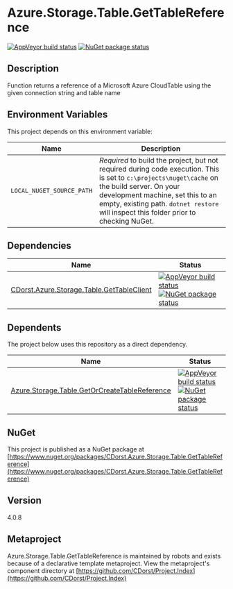 # Azure.Storage.Table.GetTableReference

[![AppVeyor build status](https://img.shields.io/appveyor/ci/cdorst/azure-storage-table-gettablereference.svg?label=AppVeyor&style=for-the-badge)](https://ci.appveyor.com/project/cdorst/azure-storage-table-gettablereference)
[![NuGet package status](https://img.shields.io/nuget/v/CDorst.Azure.Storage.Table.GetTableReference.svg?label=NuGet&style=for-the-badge)](https://www.nuget.org/packages/CDorst.Azure.Storage.Table.GetTableReference)

## Description

Function returns a reference of a Microsoft Azure CloudTable using the given connection string and table name

## Environment Variables

This project depends on this environment variable:

Name | Description
---- | -----------
`LOCAL_NUGET_SOURCE_PATH` | *Required* to build the project, but not required during code execution. This is set to `c:\projects\nuget\cache` on the build server. On your development machine, set this to an empty, existing path. `dotnet restore` will inspect this folder prior to checking NuGet.

## Dependencies

Name | Status
---- | ------
[CDorst.Azure.Storage.Table.GetTableClient](https://github.com/CDorst/Azure.Storage.Table.GetTableClient) | [![AppVeyor build status](https://img.shields.io/appveyor/ci/cdorst/azure-storage-table-gettableclient.svg?label=AppVeyor&style=flat-square)](https://ci.appveyor.com/project/cdorst/azure-storage-table-gettableclient) [![NuGet package status](https://img.shields.io/nuget/v/CDorst.Azure.Storage.Table.GetTableClient.svg?label=NuGet&style=flat-square)](https://www.nuget.org/packages/CDorst.Azure.Storage.Table.GetTableClient)

## Dependents

The project below uses this repository as a direct dependency.

Name | Status
---- | ------
[Azure.Storage.Table.GetOrCreateTableReference](https://github.com/CDorst./Azure.Storage.Table.GetOrCreateTableReference) | [![AppVeyor build status](https://img.shields.io/appveyor/ci/cdorst./azure-storage-table-getorcreatetablereference.svg?label=AppVeyor&style=flat-square)](https://ci.appveyor.com/project/cdorst./azure-storage-table-getorcreatetablereference) [![NuGet package status](https://img.shields.io/nuget/v/CDorst..Azure.Storage.Table.GetOrCreateTableReference.svg?label=NuGet&style=flat-square)](https://www.nuget.org/packages/CDorst..Azure.Storage.Table.GetOrCreateTableReference)

## NuGet


This project is published as a NuGet package at [https://www.nuget.org/packages/CDorst.Azure.Storage.Table.GetTableReference](https://www.nuget.org/packages/CDorst.Azure.Storage.Table.GetTableReference)

## Version

4.0.8

## Metaproject

Azure.Storage.Table.GetTableReference is maintained by robots and exists because of a declarative template metaproject. View the metaproject's component directory at [https://github.com/CDorst/Project.Index](https://github.com/CDorst/Project.Index)

